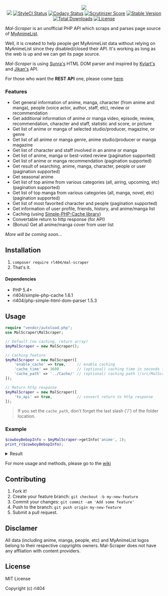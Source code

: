 <p align=center><img src="https://raw.githubusercontent.com/rl404/MyAnimeList/master/Images/malscraper-logo.png"><br>
<a href="https://php.net/"><img src="https://img.shields.io/badge/php-%3E%3D5.4-8892BF.svg"></a>
<a href="https://styleci.io/repos/146173202"><img src="https://styleci.io/repos/146173202/shield?branch=master&style=flat" alt="StyleCI Status"></a>
<a href="https://www.codacy.com/app/rl404/MAL-Scraper?utm_source=github.com&amp;utm_medium=referral&amp;utm_content=rl404/MAL-Scraper&amp;utm_campaign=Badge_Grade"><img src="https://api.codacy.com/project/badge/Grade/b91bdd9108c14b7bb434337d16bfde9b" alt="Codacy Status"></a>
<a href="https://scrutinizer-ci.com/g/rl404/MAL-Scraper/?branch=master"><img src="https://scrutinizer-ci.com/g/rl404/MAL-Scraper/badges/quality-score.png?b=master" alt="Scrutinizer Score"></a>
<a href="https://packagist.org/packages/rl404/mal-scraper"><img src="https://poser.pugx.org/rl404/mal-scraper/v/stable" alt="Stable Version"></a>
<a href="https://packagist.org/packages/rl404/mal-scraper"><img src="https://poser.pugx.org/rl404/mal-scraper/downloads" alt="Total Downloads"></a>
<a href="https://packagist.org/packages/rl404/mal-scraper"><img src="https://poser.pugx.org/rl404/mal-scraper/license" alt="License"></a></p>

_Mal-Scraper_ is an unofficial PHP API which scraps and parses page source of [MyAnimeList](https://myanimelist.net/).

Well, it is created to help people get MyAnimeList data without relying on MyAnimeList since they disabled/closed their API. It's working as long as the web is up and we can get its page source.

_Mal-Scraper_ is using [Sunra's](https://github.com/sunra/php-simple-html-dom-parser) HTML DOM parser and inspired by [Kylart's](https://github.com/Kylart/MalScraper) and [Jikan's](https://github.com/jikan-me/jikan) API.

For those who want the **REST API** one, please come [here](https://github.com/rl404/MAL-Scraper-API).

### Features
- Get general information of anime, manga, character (from anime and manga), people (voice actor, author, staff, etc), review or recommendation
- Get additional information of anime or manga video, episode, review, recommendation, character and staff, statistic and score, or picture
- Get list of anime or manga of selected studio/producer, magazine, or genre
- Get list of all anime or manga genre, anime studio/producer or manga magazine
- Get list of character and staff involved in an anime or manga
- Get list of anime, manga or best-voted review (pagination supported)
- Get list of anime or manga recommendation (pagination supported)
- Get result of searching, anime, manga, character, people or user (pagination supported)
- Get seasonal anime
- Get list of top anime from various categories (all, airing, upcoming, etc) (pagination supported)
- Get list of top manga from various categories (all, manga, novel, etc) (pagination supported)
- Get list of most favorited character and people (pagination supported)
- Get information of user profile, friends, history, and anime/manga list
- Caching (using [Simple-PHP-Cache library](https://github.com/cosenary/Simple-PHP-Cache))
- Convertable return to http response (for API)
- (Bonus) Get all anime/manga cover from user list

_More will be coming soon..._

## Installation
1. `composer require rl404/mal-scraper`
2. That's it.

#### Dependencies
- PHP 5.4+
- rl404/simple-php-cache 1.6.1
- rl404/php-simple-html-dom-parser 1.5.3

## Usage
```php
require "vendor/autoload.php";
use MalScraper\MalScraper;

// Default (no caching, return array)
$myMalScraper = new MalScraper();

// Caching feature
$myMalScraper = new MalScraper([
    'enable_cache' => true,     // enable caching
    'cache_time' => 3600        // (optional) caching time in seconds (1 day as default)
    'cache_path' => '../Cache/' // (optional) caching path (/src/MalScraper/Cache/ as default)
]);

// Return http response
$myMalScraper = new MalScraper([
    'to_api' => true,         	// convert return to http response
]);
```

> If you set the `cache_path`, don't forget the last slash ('/') of the folder location.

### Example
```php
$cowboyBebopInfo = $myMalScraper->getInfo('anime', 1);
print_r($cowboyBebopInfo);
```
<details>
    <summary>Result</summary>
    <pre>
Array
(
    [id] => 1
    [cover] => https://cdn.myanimelist.net/images/anime/4/19644.jpg
    [title] => Cowboy Bebop
    [title2] => Array
        (
            [english] => Cowboy Bebop
            [synonym] =>
            [japanese] => カウボーイビバップ
        )
    [synopsis] => In the year 2071, humanity has colonized several of the planets and moons of the solar system leaving the now uninhabitable surface of planet Earth behind. The Inter Solar System Police attempts to keep peace in the galaxy, aided in part by outlaw bounty hunters, referred to as \"Cowboys.\" The ragtag team aboard the spaceship Bebop are two such individuals.
Mellow and carefree Spike Spiegel is balanced by his boisterous, pragmatic partner Jet Black as the pair makes a living chasing bounties and collecting rewards. Thrown off course by the addition of new members that they meet in their travels—Ein, a genetically engineered, highly intelligent Welsh Corgi; femme fatale Faye Valentine, an enigmatic trickster with memory loss; and the strange computer whiz kid Edward Wong—the crew embarks on thrilling adventures that unravel each member's dark and mysterious past little by little.
Well-balanced with high density action and light-hearted comedy, Cowboy Bebop is a space Western classic and an homage to the smooth and improvised music it is named after.
[Written by MAL Rewrite]
    [score] => 8.81
    [voter] => 397445
    [rank] => 27
    [popularity] => 39
    [members] => 777210
    [favorite] => 42552
    [type] => TV
    [episodes] => 26
    [status] => Finished Airing
    [aired] => Array
        (
            [start] => 1998-04-03
            [end] => 1999-04-24
        )
    [premiered] => Spring 1998
    [broadcast] => Saturdays at 01:00 (JST)
    [producers] => Array
        (
            [0] => Array
                (
                    [id] => 23
                    [name] => Bandai Visual
                )
        )
    [licensors] => Array
        (
            [0] => Array
                (
                    [id] => 102
                    [name] => Funimation
                )
            [1] => Array
                (
                    [id] => 233
                    [name] => Bandai Entertainment
                )
        )
    [studios] => Array
        (
            [0] => Array
                (
                    [id] => 14
                    [name] => Sunrise
                )
        )
    [source] => Original
    [genres] => Array
        (
            [0] => Array
                (
                    [id] => 1
                    [name] => Action
                )
            [1] => Array
                (
                    [id] => 2
                    [name] => Adventure
                )
            [2] => Array
                (
                    [id] => 4
                    [name] => Comedy
                )
            [3] => Array
                (
                    [id] => 8
                    [name] => Drama
                )
            [4] => Array
                (
                    [id] => 24
                    [name] => Sci-Fi
                )
            [5] => Array
                (
                    [id] => 29
                    [name] => Space
                )
        )
    [duration] => 24 min. per ep.
    [rating] => R - 17+ (violence & profanity)
    [related] => Array
        (
            [adaptation] => Array
                (
                    [0] => Array
                        (
                            [id] => 173
                            [title] => Cowboy Bebop
                            [type] => manga
                        )
                    [1] => Array
                        (
                            [id] => 174
                            [title] => Shooting Star Bebop: Cowboy Bebop
                            [type] => manga
                        )
                )
            [side story] => Array
                (
                    [0] => Array
                        (
                            [id] => 5
                            [title] => Cowboy Bebop: Tengoku no Tobira
                            [type] => anime
                        )
                    [1] => Array
                        (
                            [id] => 17205
                            [title] => Cowboy Bebop: Ein no Natsuyasumi
                            [type] => anime
                        )
                )
            [summary] => Array
                (
                    [0] => Array
                        (
                            [id] => 4037
                            [title] => Cowboy Bebop: Yose Atsume Blues
                            [type] => anime
                        )
                )
        )
    [character] => Array
        (
            [0] => Array
                (
                    [id] => 1
                    [name] => Spiegel, Spike
                    [role] => Main
                    [image] => https://cdn.myanimelist.net/images/characters/4/50197.jpg
                    [va_name] => Yamadera, Kouichi
                    [va_id] => 11
                    [va_image] => https://cdn.myanimelist.net/images/voiceactors/3/44674.jpg
                    [va_role] => Japanese
                )
            [1] => Array
                (
                    [id] => 16
                    [name] => Wong Hau Pepelu Tivrusky IV, Edward
                    [role] => Main
                    [image] => https://cdn.myanimelist.net/images/characters/16/30533.jpg
                    [va_name] => Tada, Aoi
                    [va_id] => 658
                    [va_image] => https://cdn.myanimelist.net/images/voiceactors/2/27665.jpg
                    [va_role] => Japanese
                )
            [2] => Array
                (
                    [id] => 2
                    [name] => Valentine, Faye
                    [role] => Main
                    [image] => https://cdn.myanimelist.net/images/characters/15/264961.jpg
                    [va_name] => Hayashibara, Megumi
                    [va_id] => 14
                    [va_image] => https://cdn.myanimelist.net/images/voiceactors/1/54011.jpg
                    [va_role] => Japanese
                )
            [3] => Array
                (
                    [id] => 3
                    [name] => Black, Jet
                    [role] => Main
                    [image] => https://cdn.myanimelist.net/images/characters/11/253723.jpg
                    [va_name] => Ishizuka, Unshou
                    [va_id] => 357
                    [va_image] => https://cdn.myanimelist.net/images/voiceactors/2/17135.jpg
                    [va_role] => Japanese
                )
            [4] => Array
                (
                    [id] => 4
                    [name] => Ein
                    [role] => Supporting
                    [image] => https://cdn.myanimelist.net/images/characters/5/30624.jpg
                    [va_name] => Yamadera, Kouichi
                    [va_id] => 11
                    [va_image] => https://cdn.myanimelist.net/images/voiceactors/3/44674.jpg
                    [va_role] => Japanese
                )
            [5] => Array
                (
                    [id] => 2734
                    [name] => Vicious
                    [role] => Supporting
                    [image] => https://cdn.myanimelist.net/images/characters/4/284773.jpg
                    [va_name] => Wakamoto, Norio
                    [va_id] => 84
                    [va_image] => https://cdn.myanimelist.net/images/voiceactors/3/46186.jpg
                    [va_role] => Japanese
                )
            [6] => Array
                (
                    [id] => 2736
                    [name] => Eckener, Grencia Mars Elijah Guo
                    [role] => Supporting
                    [image] => https://cdn.myanimelist.net/images/characters/13/213557.jpg
                    [va_name] => Horiuchi, Kenyuu
                    [va_id] => 262
                    [va_image] => https://cdn.myanimelist.net/images/voiceactors/2/49692.jpg
                    [va_role] => Japanese
                )
            [7] => Array
                (
                    [id] => 2735
                    [name] => Julia
                    [role] => Supporting
                    [image] => https://cdn.myanimelist.net/images/characters/9/52297.jpg
                    [va_name] => Takashima, Gara
                    [va_id] => 497
                    [va_image] => https://cdn.myanimelist.net/images/voiceactors/3/46185.jpg
                    [va_role] => Japanese
                )
            [8] => Array
                (
                    [id] => 23740
                    [name] => Von de Oniyate, Andy
                    [role] => Supporting
                    [image] => https://cdn.myanimelist.net/images/characters/3/213563.jpg
                    [va_name] => Ebara, Masashi
                    [va_id] => 179
                    [va_image] => https://cdn.myanimelist.net/images/voiceactors/3/49817.jpg
                    [va_role] => Japanese
                )
            [9] => Array
                (
                    [id] => 29313
                    [name] => Mad Pierrot
                    [role] => Supporting
                    [image] => https://cdn.myanimelist.net/images/characters/11/212087.jpg
                    [va_name] => Ginga, Banjou
                    [va_id] => 330
                    [va_image] => https://cdn.myanimelist.net/images/voiceactors/1/44678.jpg
                    [va_role] => Japanese
                )
        )
    [staff] => Array
        (
            [0] => Array
                (
                    [id] => 40009
                    [name] => Maseba, Yutaka
                    [role] => Producer
                    [image] => https://cdn.myanimelist.net/images/voiceactors/3/40216.jpg
                )
            [1] => Array
                (
                    [id] => 6519
                    [name] => Minami, Masahiko
                    [role] => Producer
                    [image] => https://cdn.myanimelist.net/images/voiceactors/2/39506.jpg
                )
            [2] => Array
                (
                    [id] => 2009
                    [name] => Watanabe, Shinichiro
                    [role] => Director, Script, Storyboard
                    [image] => https://cdn.myanimelist.net/images/voiceactors/1/54604.jpg
                )
            [3] => Array
                (
                    [id] => 20050
                    [name] => Kobayashi, Katsuyoshi
                    [role] => Sound Director
                    [image] =>
                )
        )
    [song] => Array
        (
            [opening] => Array
                (
                    [0] => \"Tank!\" by The Seatbelts (eps 1-25)
                )
            [closing] => Array
                (
                    [0] => \"The Real Folk Blues\" by The Seatbelts feat. Mai Yamane (eps 1-12, 14-25)
                    [1] => \"Space Lion\" by The Seatbelts (ep 13)
                    [2] => \"Blue\" by The Seatbelts feat. Mai Yamane (ep 26)
                )
        )
)
    </pre>
</details>

For more usage and methods, please go to the [wiki](https://github.com/rl404/MAL-Scraper/wiki)

## Contributing
1. Fork it!
2. Create your feature branch: `git checkout -b my-new-feature`
3. Commit your changes: `git commit -am 'Add some feature'`
4. Push to the branch: `git push origin my-new-feature`
5. Submit a pull request.

## Disclamer
All data (including anime, manga, people, etc) and MyAnimeList logos belong to their respective copyrights owners. Mal-Scraper does not have any affliation with content providers.

## License
MIT License

Copyright (c) rl404
